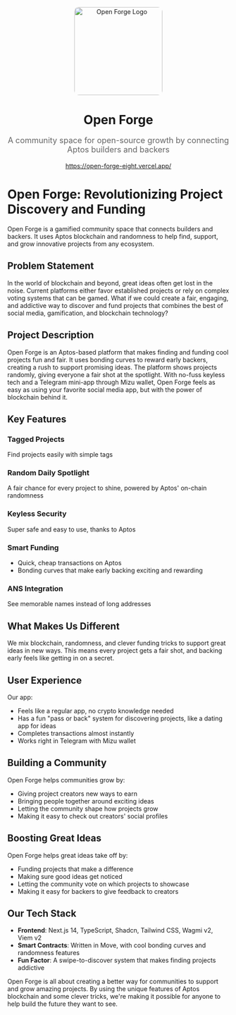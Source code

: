<p align="center">
  <img src="https://github.com/user-attachments/assets/16a29955-8db2-407a-81bc-97720d3de5a4" alt="Open Forge Logo" width="200" height="200" style="border-radius: 10px;">
</p>

<h1 align="center">Open Forge</h1>
<p align="center" style="font-size: 18px; color: #666;">A community space for open-source growth by connecting Aptos builders and backers</p>

<p align="center">
  <a href="https://open-forge-eight.vercel.app/">https://open-forge-eight.vercel.app/</a>
</p>

# Open Forge: Revolutionizing Project Discovery and Funding

Open Forge is a gamified community space that connects builders and backers. It uses Aptos blockchain and randomness to help find, support, and grow innovative projects from any ecosystem.

## Problem Statement

In the world of blockchain and beyond, great ideas often get lost in the noise. Current platforms either favor established projects or rely on complex voting systems that can be gamed. What if we could create a fair, engaging, and addictive way to discover and fund projects that combines the best of social media, gamification, and blockchain technology?

## Project Description

Open Forge is an Aptos-based platform that makes finding and funding cool projects fun and fair. It uses bonding curves to reward early backers, creating a rush to support promising ideas. The platform shows projects randomly, giving everyone a fair shot at the spotlight. With no-fuss keyless tech and a Telegram mini-app through Mizu wallet, Open Forge feels as easy as using your favorite social media app, but with the power of blockchain behind it.

## Key Features

### Tagged Projects
Find projects easily with simple tags

### Random Daily Spotlight
A fair chance for every project to shine, powered by Aptos' on-chain randomness

### Keyless Security
Super safe and easy to use, thanks to Aptos

### Smart Funding
* Quick, cheap transactions on Aptos
* Bonding curves that make early backing exciting and rewarding

### ANS Integration
See memorable names instead of long addresses

## What Makes Us Different

We mix blockchain, randomness, and clever funding tricks to support great ideas in new ways. This means every project gets a fair shot, and backing early feels like getting in on a secret.

## User Experience

Our app:
* Feels like a regular app, no crypto knowledge needed
* Has a fun "pass or back" system for discovering projects, like a dating app for ideas
* Completes transactions almost instantly
* Works right in Telegram with Mizu wallet

## Building a Community

Open Forge helps communities grow by:
* Giving project creators new ways to earn
* Bringing people together around exciting ideas
* Letting the community shape how projects grow
* Making it easy to check out creators' social profiles

## Boosting Great Ideas

Open Forge helps great ideas take off by:
* Funding projects that make a difference
* Making sure good ideas get noticed
* Letting the community vote on which projects to showcase
* Making it easy for backers to give feedback to creators

## Our Tech Stack

* **Frontend**: Next.js 14, TypeScript, Shadcn, Tailwind CSS, Wagmi v2, Viem v2
* **Smart Contracts**: Written in Move, with cool bonding curves and randomness features
* **Fun Factor**: A swipe-to-discover system that makes finding projects addictive

Open Forge is all about creating a better way for communities to support and grow amazing projects. By using the unique features of Aptos blockchain and some clever tricks, we're making it possible for anyone to help build the future they want to see.

